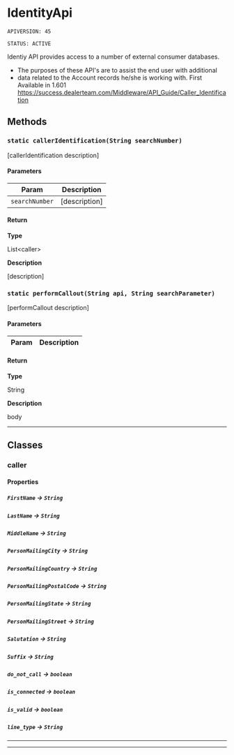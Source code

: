 # IdentityApi

`APIVERSION: 45`

`STATUS: ACTIVE`

Identiy API provides access to a number of external consumer databases.  
 * The purposes of these API&apos;s are to assist the end user with additional 
 * data related to the Account records he/she is working with. First Available in 1.601 https://success.dealerteam.com/Middleware/API_Guide/Caller_Identification

## Methods
### `static callerIdentification(String searchNumber)`

[callerIdentification description]

#### Parameters
|Param|Description|
|---|---|
|`searchNumber`|[description]|

#### Return

**Type**

List&lt;caller&gt;

**Description**

[description]

### `static performCallout(String api, String searchParameter)`

[performCallout description]

#### Parameters
|Param|Description|
|---|---|

#### Return

**Type**

String

**Description**

body

---
## Classes
### caller
#### Properties

##### `FirstName` → `String`


##### `LastName` → `String`


##### `MiddleName` → `String`


##### `PersonMailingCity` → `String`


##### `PersonMailingCountry` → `String`


##### `PersonMailingPostalCode` → `String`


##### `PersonMailingState` → `String`


##### `PersonMailingStreet` → `String`


##### `Salutation` → `String`


##### `Suffix` → `String`


##### `do_not_call` → `boolean`


##### `is_connected` → `boolean`


##### `is_valid` → `boolean`


##### `line_type` → `String`


---

---

